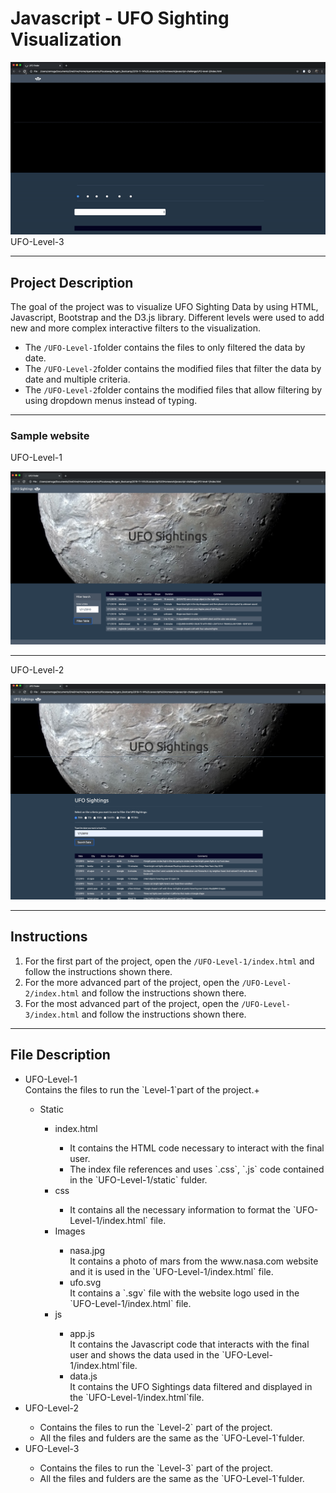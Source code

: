 # Javascript - UFO Sighting Visualization

![Running Level 3](Web-Samples/UFO-Level-3.gif "Web Running")
UFO-Level-3

---

## Project Description

The goal of the project was to visualize UFO Sighting Data by using HTML, Javascript, Bootstrap and the D3.js library. Different levels were used to add new and more complex interactive filters to the visualization.

- The `/UFO-Level-1`folder contains the files to only filtered the data by date.  
- The `/UFO-Level-2`folder contains the modified files that filter the data by date and multiple criteria.
- The `/UFO-Level-2`folder contains the modified files that allow filtering by using dropdown menus instead of typing.

---

### Sample website

UFO-Level-1

![Static Level 1](Web-Samples/UFO-Level-1.png "Sample Level 1")

---

UFO-Level-2

![Static Level 2](Web-Samples/UFO-Level-2.png "Sample Level 2")

---

## Instructions

1. For the first part of the project, open the `/UFO-Level-1/index.html` and follow the instructions shown there.
2. For the more advanced part of the project, open the `/UFO-Level-2/index.html` and follow the instructions shown there.
3. For the most advanced part of the project, open the `/UFO-Level-3/index.html` and follow the instructions shown there.

---

## File Description

<ul>
    <li>UFO-Level-1</li>
    Contains the files to run the `Level-1`part of the project.+
    <ul>
        <li>Static</li>
        <ul>
            <li>index.html</li>
            <ul>
                <li>It contains the HTML code necessary to interact with the final user.</li>
                <li>The index file references and uses `.css`, `.js` code contained in the
                    `UFO-Level-1/static` fulder.</li>
            </ul>
            <li>css</li>
            <ul>
                <li> It contains all the necessary information to format the `UFO-Level-1/index.html` file.</li>
            </ul>
            <li>Images</li>
            <ul>
                <li>nasa.jpg</li>
                It contains a photo of mars from the www.nasa.com website and it is used in the `UFO-Level-1/index.html`
                file.
                <li>ufo.svg</li>
                It contains a `.sgv` file with the website logo used in the `UFO-Level-1/index.html` file.
            </ul>
            <li>js</li>
            <ul>
                <li>app.js</li>
                It contains the Javascript code that interacts with the final user and shows the data used in the
                `UFO-Level-1/index.html`file.
                <li>data.js</li>
                It contains the UFO Sightings data filtered and displayed in the `UFO-Level-1/index.html`file.
            </ul>
        </ul>
    </ul>
    <li>UFO-Level-2</li>
    <ul>
        <li>Contains the files to run the `Level-2` part of the project.</li>
        <li>All the files and fulders are the same as the `UFO-Level-1`fulder.</li>
    </ul>
    <li>UFO-Level-3</li>
    <ul>
        <li>Contains the files to run the `Level-3` part of the project.</li>
        <li>All the files and fulders are the same as the `UFO-Level-1`fulder.</li>
    </ul>
    <ul>
    </ul>